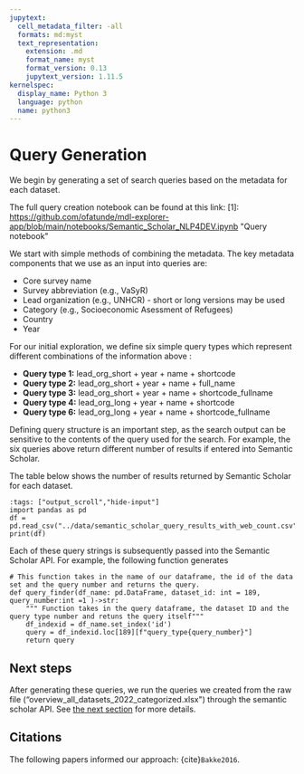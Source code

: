 ```yaml
---
jupytext:
  cell_metadata_filter: -all
  formats: md:myst
  text_representation:
    extension: .md
    format_name: myst
    format_version: 0.13
    jupytext_version: 1.11.5
kernelspec:
  display_name: Python 3
  language: python
  name: python3
---
```


# Query Generation
We begin by generating a set of search queries based on the metadata for each dataset.

The full query creation notebook can be found at this link: 
[1]: https://github.com/ofatunde/mdl-explorer-app/blob/main/notebooks/Semantic_Scholar_NLP4DEV.ipynb "Query notebook"

We start with simple methods of combining the metadata. The key metadata components that we use as an input into queries are:
* Core survey name
* Survey abbreviation (e.g., VaSyR)
* Lead organization (e.g., UNHCR) - short or long versions may be used
* Category (e.g., Socioeconomic Asessment of Refugees)
* Country
* Year 

For our initial exploration, we define six simple query types which represent different combinations of the information above :

* __Query type 1:__ lead_org_short + year + name + shortcode
* __Query type 2:__ lead_org_short + year + name + full_name
* __Query type 3:__ lead_org_short + year + name + shortcode_fullname
* __Query type 4:__ lead_org_long + year + name + shortcode
* __Query type 6:__ lead_org_long + year + name + shortcode_fullname

Defining query structure is an important step, as the search output can be sensitive to the contents of the query used for the search. For example, the six queries above return different number of results if entered into Semantic Scholar. 

The table below shows the number of results returned by Semantic Scholar for each dataset.
```{code-cell} ipython3
:tags: ["output_scroll","hide-input"]
import pandas as pd
df = pd.read_csv("../data/semantic_scholar_query_results_with_web_count.csv")
print(df)
```

Each of these query strings is subsequently passed into the Semantic Scholar API. For example, the following function generates 

```{code-cell}
# This function takes in the name of our dataframe, the id of the data set and the query number and returns the query.
def query_finder(df_name: pd.DataFrame, dataset_id: int = 189, query_number:int =1 )->str:
    """ Function takes in the query dataframe, the dataset ID and the query type number and retuns the query itself"""
    df_indexid = df_name.set_index('id')
    query = df_indexid.loc[189][f"query_type{query_number}"]
    return query 
```

## Next steps
After generating these queries, we run the queries we created from the raw file (“overview_all_datasets_2022_categorized.xlsx") through the semantic scholar API. See [the next section](methods/semantic-search.md) for more details.



## Citations

The following papers informed our approach: {cite}`Bakke2016`.


```{bibliography}
```